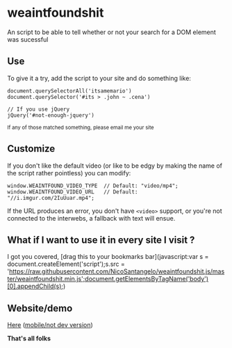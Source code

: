 # weaintfoundshit

An script to be able to tell whether or not your search for a DOM element was sucessful

## Use

To give it a try, add the script to your site and do something like:

```
document.querySelectorAll('itsamemario')
document.querySelector('#its > .john ~ .cena')

// If you use jQuery
jQuery('#not-enough-jquery')
```

<sub>If any of those matched something, please email me your site</sub>

## Customize

If you don't like the default video (or like to be edgy by making the name of the script rather pointless) you can modify:

```
window.WEAINTFOUND_VIDEO_TYPE  // Default: "video/mp4";
window.WEAINTFOUND_VIDEO_URL   // Default: "//i.imgur.com/2IuUuar.mp4";
```

If the URL produces an error, you don't have `<video>` support, or you're not connected to the interwebs, a fallback with text will ensue.

## What if I want to use it in every site I visit ?

I got you covered, [drag this to your bookmarks bar](javascript:var s = document.createElement('script');s.src = 'https://raw.githubusercontent.com/NicoSantangelo/weaintfoundshit.js/master/weaintfoundshit.min.js';document.getElementsByTagName('body')[0].appendChild(s);)

## Website/demo

[Here](https://nicosantangelo.github.io/weaintfoundshit.js) ([mobile/not dev version](https://nicosantangelo.github.io/weaintfoundshit.js/interactive.html))


**That's all folks**

